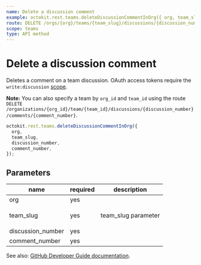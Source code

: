 ```yaml
---
name: Delete a discussion comment
example: octokit.rest.teams.deleteDiscussionCommentInOrg({ org, team_slug, discussion_number, comment_number })
route: DELETE /orgs/{org}/teams/{team_slug}/discussions/{discussion_number}/comments/{comment_number}
scope: teams
type: API method
---
```


# Delete a discussion comment

Deletes a comment on a team discussion. OAuth access tokens require the `write:discussion` [scope](https://docs.github.com/apps/building-oauth-apps/understanding-scopes-for-oauth-apps/).

**Note:** You can also specify a team by `org_id` and `team_id` using the route `DELETE /organizations/{org_id}/team/{team_id}/discussions/{discussion_number}/comments/{comment_number}`.

```js
octokit.rest.teams.deleteDiscussionCommentInOrg({
  org,
  team_slug,
  discussion_number,
  comment_number,
});
```

## Parameters

<table>
  <thead>
    <tr>
      <th>name</th>
      <th>required</th>
      <th>description</th>
    </tr>
  </thead>
  <tbody>
    <tr><td>org</td><td>yes</td><td>

</td></tr>
<tr><td>team_slug</td><td>yes</td><td>

team_slug parameter

</td></tr>
<tr><td>discussion_number</td><td>yes</td><td>

</td></tr>
<tr><td>comment_number</td><td>yes</td><td>

</td></tr>
  </tbody>
</table>

See also: [GitHub Developer Guide documentation](https://docs.github.com/rest/reference/teams#delete-a-discussion-comment).
